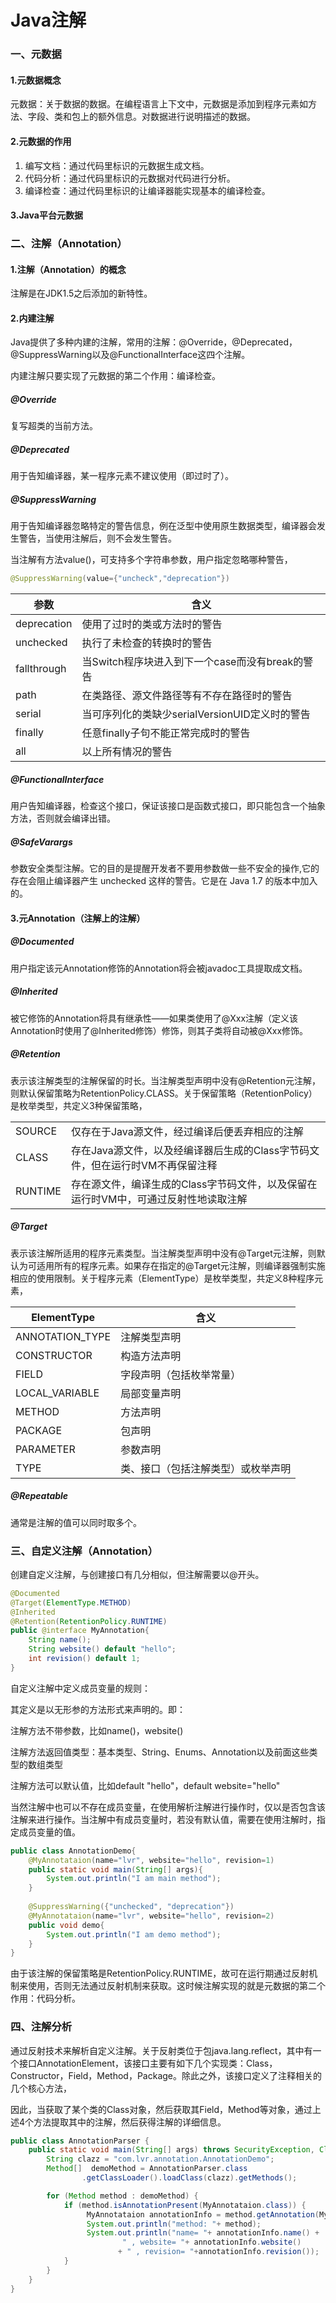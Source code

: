 # Java注解

### 一、元数据

#### 1.元数据概念

元数据：关于数据的数据。在编程语言上下文中，元数据是添加到程序元素如方法、字段、类和包上的额外信息。对数据进行说明描述的数据。

#### 2.元数据的作用

1. 编写文档：通过代码里标识的元数据生成文档。
2. 代码分析：通过代码里标识的元数据对代码进行分析。
3. 编译检查：通过代码里标识的让编译器能实现基本的编译检查。

#### 3.Java平台元数据

### 二、注解（Annotation）

#### 1.注解（Annotation）的概念

注解是在JDK1.5之后添加的新特性。

#### 2.内建注解

Java提供了多种内建的注解，常用的注解：@Override，@Deprecated，@SuppressWarning以及@FunctionalInterface这四个注解。

内建注解只要实现了元数据的第二个作用：编译检查。

##### @Override

复写超类的当前方法。

##### @Deprecated

用于告知编译器，某一程序元素不建议使用（即过时了）。

##### @SuppressWarning

用于告知编译器忽略特定的警告信息，例在泛型中使用原生数据类型，编译器会发生警告，当使用注解后，则不会发生警告。

当注解有方法value()，可支持多个字符串参数，用户指定忽略哪种警告，

```java
@SuppressWarning(value={"uncheck","deprecation"})
```

| 参数        | 含义                                            |
| ----------- | ----------------------------------------------- |
| deprecation | 使用了过时的类或方法时的警告                    |
| unchecked   | 执行了未检查的转换时的警告                      |
| fallthrough | 当Switch程序块进入到下一个case而没有break的警告 |
| path        | 在类路径、源文件路径等有不存在路径时的警告      |
| serial      | 当可序列化的类缺少serialVersionUID定义时的警告  |
| finally     | 任意finally子句不能正常完成时的警告             |
| all         | 以上所有情况的警告                              |

##### @FunctionalInterface

用户告知编译器，检查这个接口，保证该接口是函数式接口，即只能包含一个抽象方法，否则就会编译出错。

##### @SafeVarargs

参数安全类型注解。它的目的是提醒开发者不要用参数做一些不安全的操作,它的存在会阻止编译器产生 unchecked 这样的警告。它是在 Java 1.7 的版本中加入的。

#### 3.元Annotation（注解上的注解）

##### @Documented

用户指定该元Annotation修饰的Annotation将会被javadoc工具提取成文档。

##### @Inherited

被它修饰的Annotation将具有继承性——如果类使用了@Xxx注解（定义该Annotation时使用了@Inherited修饰）修饰，则其子类将自动被@Xxx修饰。

##### @Retention

表示该注解类型的注解保留的时长。当注解类型声明中没有@Retention元注解，则默认保留策略为RetentionPolicy.CLASS。关于保留策略（RetentionPolicy）是枚举类型，共定义3种保留策略，

|         |                                                              |
| ------- | ------------------------------------------------------------ |
| SOURCE  | 仅存在于Java源文件，经过编译后便丢弃相应的注解               |
| CLASS   | 存在Java源文件，以及经编译器后生成的Class字节码文件，但在运行时VM不再保留注释 |
| RUNTIME | 存在源文件，编译生成的Class字节码文件，以及保留在运行时VM中，可通过反射性地读取注解 |

##### @Target

表示该注解所适用的程序元素类型。当注解类型声明中没有@Target元注解，则默认为可适用所有的程序元素。如果存在指定的@Target元注解，则编译器强制实施相应的使用限制。关于程序元素（ElementType）是枚举类型，共定义8种程序元素，

| ElementType     | 含义                               |
| --------------- | ---------------------------------- |
| ANNOTATION_TYPE | 注解类型声明                       |
| CONSTRUCTOR     | 构造方法声明                       |
| FIELD           | 字段声明（包括枚举常量）           |
| LOCAL_VARIABLE  | 局部变量声明                       |
| METHOD          | 方法声明                           |
| PACKAGE         | 包声明                             |
| PARAMETER       | 参数声明                           |
| TYPE            | 类、接口（包括注解类型）或枚举声明 |

##### @Repeatable

通常是注解的值可以同时取多个。

### 三、自定义注解（Annotation）

创建自定义注解，与创建接口有几分相似，但注解需要以@开头。

```java
@Documented
@Target(ElementType.METHOD)
@Inherited
@Retention(RetentionPolicy.RUNTIME)
public @interface MyAnnotation{
    String name();
    String website() default "hello";
    int revision() default 1;
}
```

自定义注解中定义成员变量的规则：

其定义是以无形参的方法形式来声明的。即：

注解方法不带参数，比如name()，website()

注解方法返回值类型：基本类型、String、Enums、Annotation以及前面这些类型的数组类型

注解方法可以默认值，比如default "hello"，default website="hello"

当然注解中也可以不存在成员变量，在使用解析注解进行操作时，仅以是否包含该注解来进行操作。当注解中有成员变量时，若没有默认值，需要在使用注解时，指定成员变量的值。

```java
public class AnnotationDemo{
    @MyAnnotataion(name="lvr", website="hello", revision=1)
    public static void main(String[] args){
        System.out.println("I am main method");
    }
    
    @SuppressWarning({"unchecked", "deprecation"})
    @MyAnnotataion(name="lvr", website="hello", revision=2)
    public void demo{
        System.out.println("I am demo method");
    }
}
```

由于该注解的保留策略是RetentionPolicy.RUNTIME，故可在运行期通过反射机制来使用，否则无法通过反射机制来获取。这时候注解实现的就是元数据的第二个作用：代码分析。

### 四、注解分析

通过反射技术来解析自定义注解。关于反射类位于包java.lang.reflect，其中有一个接口AnnotationElement，该接口主要有如下几个实现类：Class，Constructor，Field，Method，Package。除此之外，该接口定义了注释相关的几个核心方法，

因此，当获取了某个类的Class对象，然后获取其Field，Method等对象，通过上述4个方法提取其中的注解，然后获得注解的详细信息。

```java
public class AnnotationParser {
    public static void main(String[] args) throws SecurityException, ClassNotFoundException {
        String clazz = "com.lvr.annotation.AnnotationDemo";
        Method[]  demoMethod = AnnotationParser.class
                .getClassLoader().loadClass(clazz).getMethods();

        for (Method method : demoMethod) {
            if (method.isAnnotationPresent(MyAnnotataion.class)) {
                 MyAnnotataion annotationInfo = method.getAnnotation(MyAnnotataion.class);
                 System.out.println("method: "+ method);
                 System.out.println("name= "+ annotationInfo.name() +
                         " , website= "+ annotationInfo.website()
                        + " , revision= "+annotationInfo.revision());
            }
        }
    }
}
```